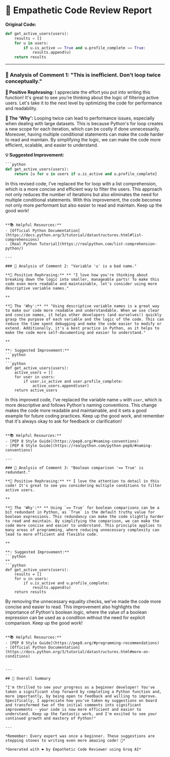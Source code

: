 # 🤝 Empathetic Code Review Report

**Original Code:**
```python
def get_active_users(users):
    results = []
    for u in users:
        if u.is_active == True and u.profile_complete == True:
            results.append(u)
    return results
```

---

### 🤗 Analysis of Comment 1: "This is inefficient. Don't loop twice conceptually."

**🌟 Positive Rephrasing:** I appreciate the effort you put into writing this function! It's great to see you're thinking about the logic of filtering active users. Let's take it to the next level by optimizing the code for performance and readability.

**🧠 The 'Why':** Looping twice can lead to performance issues, especially when dealing with large datasets. This is because Python's for loop creates a new scope for each iteration, which can be costly if done unnecessarily. Moreover, having multiple conditional statements can make the code harder to read and maintain. By simplifying the logic, we can make the code more efficient, scalable, and easier to understand.

**💡 Suggested Improvement:**
```python
```python
def get_active_users(users):
    return [u for u in users if u.is_active and u.profile_complete]
```
In this revised code, I've replaced the for loop with a list comprehension, which is a more concise and efficient way to filter the users. This approach not only reduces the number of iterations but also eliminates the need for multiple conditional statements. With this improvement, the code becomes not only more performant but also easier to read and maintain. Keep up the good work!
```

**📚 Helpful Resources:**
- [Official Python Documentation](https://docs.python.org/3/tutorial/datastructures.html#list-comprehensions)
- [Real Python Tutorial](https://realpython.com/list-comprehension-python/)

---

### 🤗 Analysis of Comment 2: "Variable 'u' is a bad name."

**🌟 Positive Rephrasing:** ** "I love how you're thinking about breaking down the logic into smaller, manageable parts! To make this code even more readable and maintainable, let's consider using more descriptive variable names."

**

**🧠 The 'Why':** ** "Using descriptive variable names is a great way to make our code more readable and understandable. When we use clear and concise names, it helps other developers (and ourselves!) quickly grasp the purpose of each variable and the logic of the code. This can reduce the time spent debugging and make the code easier to modify or extend. Additionally, it's a best practice in Python, as it helps to make the code more self-documenting and easier to understand."

**

**💡 Suggested Improvement:**
```python
**
```python
def get_active_users(users):
    active_users = []
    for user in users:
        if user.is_active and user.profile_complete:
            active_users.append(user)
    return active_users
```

In this improved code, I've replaced the variable name `u` with `user`, which is more descriptive and follows Python's naming conventions. This change makes the code more readable and maintainable, and it sets a good example for future coding practices. Keep up the good work, and remember that it's always okay to ask for feedback or clarification!
```

**📚 Helpful Resources:**
- [PEP 8 Style Guide](https://pep8.org/#naming-conventions)
- [PEP 8 Style Guide](https://realpython.com/python-pep8/#naming-conventions)

---

### 💪 Analysis of Comment 3: "Boolean comparison '== True' is redundant."

**🌟 Positive Rephrasing:** ** I love the attention to detail in this code! It's great to see you considering multiple conditions to filter active users.

**

**🧠 The 'Why':** ** Using `== True` for boolean comparisons can be a bit redundant in Python, as `True` is the default truthy value for boolean expressions. This redundancy can make the code slightly harder to read and maintain. By simplifying the comparison, we can make the code more concise and easier to understand. This principle applies to many areas of programming, where reducing unnecessary complexity can lead to more efficient and flexible code.

**

**💡 Suggested Improvement:**
```python
**
```python
def get_active_users(users):
    results = []
    for u in users:
        if u.is_active and u.profile_complete:
            results.append(u)
    return results
```
By removing the unnecessary equality checks, we've made the code more concise and easier to read. This improvement also highlights the importance of Python's boolean logic, where the value of a boolean expression can be used as a condition without the need for explicit comparison. Keep up the good work!
```

**📚 Helpful Resources:**
- [PEP 8 Style Guide](https://pep8.org/#programming-recommendations)
- [Official Python Documentation](https://docs.python.org/3/tutorial/datastructures.html#more-on-conditions)


---

## 🎯 Overall Summary

"I'm thrilled to see your progress as a beginner developer! You've taken a significant step forward by completing a Python function and, more importantly, by being open to feedback and willing to improve. Specifically, I appreciate how you've taken my suggestions on board and transformed two of the initial comments into significant improvements - your code is now more efficient and easier to understand. Keep up the fantastic work, and I'm excited to see your continued growth and mastery of Python!"

---

*Remember: Every expert was once a beginner. These suggestions are stepping stones to writing even more amazing code! 🚀*

*Generated with ❤️ by Empathetic Code Reviewer using Groq AI*